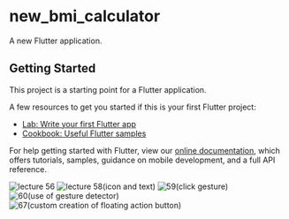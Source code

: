 # new_bmi_calculator

A new Flutter application.

## Getting Started

This project is a starting point for a Flutter application.

A few resources to get you started if this is your first Flutter project:

- [Lab: Write your first Flutter app](https://flutter.dev/docs/get-started/codelab)
- [Cookbook: Useful Flutter samples](https://flutter.dev/docs/cookbook)

For help getting started with Flutter, view our
[online documentation](https://flutter.dev/docs), which offers tutorials,
samples, guidance on mobile development, and a full API reference.

![lecture 56](https://user-images.githubusercontent.com/73757387/100291087-a389fe00-2f9e-11eb-9de6-06fb50a68e08.PNG)
![lecture 58(icon and text)](https://user-images.githubusercontent.com/73757387/100291483-bf41d400-2f9f-11eb-934d-6c005c39bf51.PNG)
![59(click gesture)](https://user-images.githubusercontent.com/73757387/100291494-c668e200-2f9f-11eb-898f-ef7d81b102a3.PNG)
![60(use of gesture detector)](https://user-images.githubusercontent.com/73757387/100291511-ce288680-2f9f-11eb-8378-3c95f491cc5f.PNG)
![67(custom creation of floating action button)](https://user-images.githubusercontent.com/73757387/100291635-26f81f00-2fa0-11eb-8c2f-c0b271c59da4.PNG)
